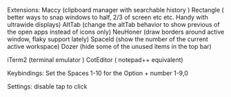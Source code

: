 Extensions:
Maccy (clipboard manager with searchable history )
Rectangle ( better ways to snap windows to half, 2/3 of screen etc etc. Handy with ultrawide displays)
AltTab (change the altTab behavior to show previous of the open apps instead of icons only)
NeuHoner (draw borders around active window, flaky support lately)
SpaceId (show the number of the current active workspace)
Dozer (hide some of the unused items in the top bar)

iTerm2 (terminal emulator )
CotEditor ( notepad++ equivalent)


Keybindings:
Set the Spaces 1-10 for the Option + number 1-9,0

Settings:
disable tap to click


